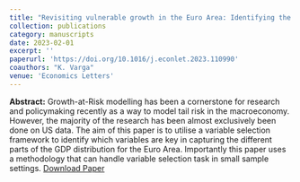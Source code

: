 ```yaml
---
title: "Revisiting vulnerable growth in the Euro Area: Identifying the role of financial conditions in the distribution"
collection: publications
category: manuscripts
date: 2023-02-01
excerpt: ''
paperurl: 'https://doi.org/10.1016/j.econlet.2023.110990'
coauthors: "K. Varga"
venue: 'Economics Letters'
---
```

**Abstract:** Growth-at-Risk modelling has been a cornerstone for research and policymaking recently as a way to model tail risk in the macroeconomy. However, the majority of the research has been almost exclusively been done on US data. The aim of this paper is to utilise a variable selection framework to identify which variables are key in capturing the different parts of the GDP distribution for the Euro Area. Importantly this paper uses a methodology that can handle variable selection task in small sample settings.
[Download Paper](https://doi.org/10.1016/j.econlet.2023.110990)

